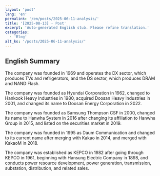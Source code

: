 ```yaml
---
layout: 'post'
lang: 'en'
permalink: '/en/posts/2025-06-11-analysis/'
title: '[2025-08-13] - Post'
excerpt: 'Auto-generated English stub. Please refine translation.'
categories:
  - 'Blog'
alt_ko: '/posts/2025-06-11-analysis/'
---
```


## English Summary


The company was founded in 1969 and operates the DX sector, which produces TVs and refrigerators, and the DS sector, which produces DRAM and NAND Flash.</p>


The company was founded as Hyundai Corporation in 1962, changed to Hankook Heavy Industries in 1980, acquired Doosan Heavy Industries in 2001, and changed its name to Doosan Energy Corporation in 2022.</p>


The company was founded as Samsung Thompson CSF in 2000, changed its name to Hanwha System in 2016 after changing its affiliation to Hanwha Group in 2015, and listed on the securities market in 2019.</p>


The company was founded in 1995 as Daum Communication and changed to its current name after merging with Kakao in 2014, and merged with KakaoM in 2018.</p>


The company was established as KEPCO in 1982 after going through KEPCO in 1961, beginning with Hansung Electric Company in 1898, and conducts power resource development, power generation, transmission, substation, distribution, and related sales.</p>
